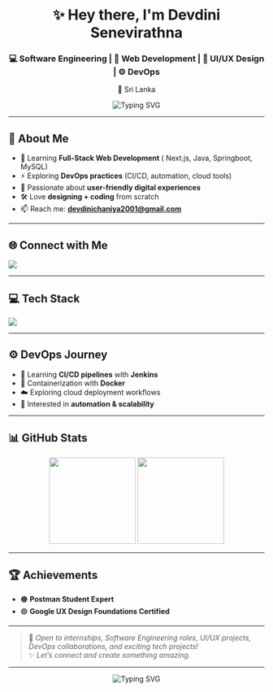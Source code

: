 <h1 align="center">✨ Hey there, I'm Devdini Senevirathna</h1>
<h3 align="center">💻 Software Engineering | 🚀 Web Development | 🎨 UI/UX Design | ⚙️ DevOps</h3>
<p align="center">📍 Sri Lanka</p>



<p align="center">
  <img src="https://readme-typing-svg.demolab.com?font=Fira+Code&weight=500&size=22&pause=1000&center=true&vCenter=true&width=500&color=00C896&lines=Frontend+%26+Backend+Learner;UI+%2B+UX+Design+Enthusiast;Exploring+DevOps+%26+Automation;Always+Building%2C+Always+Learning" alt="Typing SVG" />
</p>

---

## 🌟 About Me
- 🌱 Learning **Full-Stack Web Development** ( Next.js, Java, Springboot, MySQL)  
- ⚡ Exploring **DevOps practices** (CI/CD, automation, cloud tools)  
- 🎯 Passionate about **user-friendly digital experiences**  
- 🛠 Love **designing + coding** from scratch  
- 📫 Reach me: **devdinichaniya2001@gmail.com**

---

## 🌐 Connect with Me
<p>
  <a href="https://www.linkedin.com/in/devdini-senevirathna-6aa772271" target="_blank">
    <img src="https://img.shields.io/badge/LinkedIn-%230077B5.svg?style=for-the-badge&logo=linkedin&logoColor=white"/>
  </a>
</p>

---

## 💻 Tech Stack
<p>
  <img src="https://skillicons.dev/icons?i=html,css,js,react,nextjs,java,spring,mysql,git,figma,c,docker,jenkins&theme=light" />
</p>

---

## ⚙️ DevOps Journey
- 🔧 Learning **CI/CD pipelines** with **Jenkins**  
- 🐳 Containerization with **Docker**  
- ☁️ Exploring cloud deployment workflows  
- 🔄 Interested in **automation & scalability**  

---

## 📊 GitHub Stats
<p align="center">
  <img src="https://github-readme-stats.vercel.app/api?username=dsenevirathna&show_icons=true&theme=radical&hide_border=true&count_private=true" height="170"/>
  <img src="https://github-readme-stats.vercel.app/api/top-langs/?username=dsenevirathna&layout=compact&theme=radical&hide_border=true" height="170"/>
</p>

---

## 🏆 Achievements
- 🟠 **Postman Student Expert**  
- 🟢 **Google UX Design Foundations Certified**

---

> 💬 *Open to internships, Software Engineering roles, UI/UX projects, DevOps collaborations,  and exciting tech projects!*  
> ✨ *Let’s connect and create something amazing.*

---


<p align="center"> <img src="https://readme-typing-svg.demolab.com?font=Fira+Code&weight=600&size=24&pause=1000&center=true&vCenter=true&color=00C896&width=500&lines=Thanks+for+visiting!+%F0%9F%91%8B;Keep+shining+and+coding!+%F0%9F%92%A1" alt="Typing SVG" /> </p>
